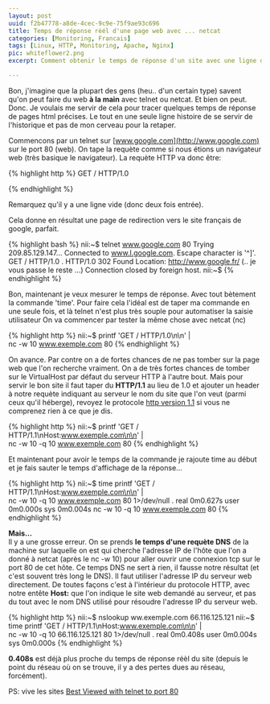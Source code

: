 ```yaml
---
layout: post
uuid: f2b47778-a8de-4cec-9c9e-75f9ae93c696
title: Temps de réponse réél d'une page web avec ... netcat
categories: [Monitoring, Francais]
tags: [Linux, HTTP, Monitoring, Apache, Nginx]
pic: whiteflower2.png
excerpt: Comment obtenir le temps de réponse d'un site avec une ligne de commande concise, sans wget et sans telnet (mais avec netcat) 

---
```


Bon, j'imagine que la plupart des gens (heu.. d'un certain type) savent qu'on peut faire du web **à la main** avec telnet ou netcat.
Et bien on peut. Donc.
Je voulais me servir de cela pour tracer quelques temps de réponse de pages html précises.
Le tout en une seule ligne histoire de se servir de l'historique et pas de mon cerveau pour la retaper.

Commencons par un telnet sur [www.google.com](http://www.google.com) sur le port 80 (web).
On tape la requète comme si nous étions un navigateur web (très basique le navigateur). La requète HTTP va donc être:

{% highlight http %}
  GET / HTTP/1.0
  
{% endhighlight %}

Remarquez qu'il y a une ligne vide (donc deux fois entrée).

Cela donne en résultat une page de redirection vers le site français de google, parfait.

{% highlight bash %}
  nii:~$ telnet www.google.com 80
  Trying 209.85.129.147...
  Connected to www.l.google.com.
  Escape character is '^]'.
  GET / HTTP/1.0
  .
  HTTP/1.0 302 Found
  Location: http://www.google.fr/
  (.. je vous passe le reste ...)
  Connection closed by foreign host.
  nii:~$
{% endhighlight %}

Bon, maintenant je veux mesurer le temps de réponse. Avec tout bètement la commande 'time'.
Pour faire cela l'idéal est de taper ma commande en une seule fois,
et là telnet n'est plus très souple pour automatiser la saisie utilisateur On va commencer par tester la même chose avec netcat (nc)

{% highlight http %}
  nii:~$ printf 'GET / HTTP/1.0\n\n' | \
  nc -w 10 www.exemple.com 80
{% endhighlight %}

On avance. Par contre on a de fortes chances de ne pas tomber sur la page web que l'on recherche vraiment.
On a de très fortes chances de tomber sur le VirtualHost par défaut du serveur HTTP
à l'autre bout.
Mais pour servir le bon site il faut taper du **HTTP/1.1** au lieu de 1.0 et ajouter un header à notre
requète indiquant au serveur le nom du site que l'on veut (parmi ceux qu'il héberge),
revoyez le protocole [http version 1.1](http://en.wikipedia.org/wiki/HTTP#Request_Message) si vous ne comprenez rien à ce que je dis.

{% highlight http %}
  nii:~$ printf 'GET / HTTP/1.1\nHost:www.exemple.com\n\n' | \
  nc -w 10 -q 10 www.exemple.com 80
{% endhighlight %}

Et maintenant pour avoir le temps de la commande je rajoute time au début et je fais sauter le temps d'affichage de la réponse...

{% highlight http %}
  nii:~$ time printf 'GET / HTTP/1.1\nHost:www.exemple.com\n\n' | \
  nc -w 10 -q 10 www.exemple.com 80 1>/dev/null
  .
  real    0m0.627s
  user    0m0.000s
  sys     0m0.004s
  nc -w 10 -q 10 www.exemple.com 80
{% endhighlight %}

**Mais...**  
Il y a une grosse erreur.
On se prends **le temps d'une requète DNS** de la machine sur laquelle on est qui cherche l'adresse IP de l'hôte
que l'on a donné à netcat (après le nc -w 10) pour aller ouvrir une connexion tcp sur le port 80 de cet hôte.
Ce temps DNS ne sert à rien, il fausse notre résultat (et c'est souvent très long le DNS).
Il faut utiliser l'adresse IP du serveur web directement.
De toutes façons c'est à l'intérieur du protocole HTTP, avec notre entête **Host:** que l'on indique le site web
demandé au serveur, et pas du tout avec le nom DNS utilisé pour résoudre l'adresse IP du serveur web.

{% highlight http %}
  nii:~$ nslookup ww.exemple.com
  66.116.125.121
  nii:~$ time printf 'GET / HTTP/1.1\nHost:www.exemple.com\n\n' | \
  nc -w 10 -q 10 66.116.125.121 80 1>/dev/null
  .
  real    0m0.408s
  user    0m0.004s
  sys     0m0.000s
{% endhighlight %}

**0.408s** est déjà plus proche du temps de réponse réèl du site (depuis le point du réseau où on se trouve,
 il y a des pertes dues au réseau, forcément).
 
PS: vive les sites [Best Viewed with telnet to port 80](http://www.dgate.org/~brg/bvtelnet80/)